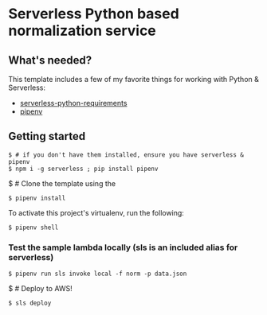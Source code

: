 # Serverless Python based normalization service


## What's needed?
This template includes a few of my favorite things for working with Python &
Serverless:

 *  [serverless-python-requirements](https://github.com/UnitedIncome/serverless-python-requirements)
 *  [pipenv](https://docs.pipenv.org)


## Getting started
```
$ # if you don't have them installed, ensure you have serverless & pipenv
$ npm i -g serverless ; pip install pipenv
```
$ # Clone the template using the
```
$ pipenv install
```
To activate this project's virtualenv, run the following:
``` 
$ pipenv shell
```

### Test the sample lambda locally (sls is an included alias for serverless)
```
$ pipenv run sls invoke local -f norm -p data.json
```
$ # Deploy to AWS!
```
$ sls deploy
```
